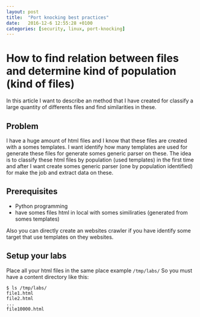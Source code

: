 ```yaml
---
layout: post
title:  "Port knocking best practices"
date:   2016-12-6 12:55:28 +0100
categories: [security, linux, port-knocking]
---
```

# How to find relation between files and determine kind of population (kind of files)
In this article I want to describe an method that I have created for classify a large quantity of differents files 
and find similarities in these.

## Problem
I have a huge amount of html files and I know that these files are created with a somes templates. 
I want identify how many templates are used for generate these files for generate somes generic parser on these.
The idea is to classify these html files by population (used templates) in the first time and after I want create somes generic parser
(one by population identified) for make the job and extract data on these.

## Prerequisites
- Python programming
- have somes files html in local with somes similiraties (generated from somes templates)

Also you can directly create an websites crawler if you have identify some target that use templates on they websites.

## Setup your labs
Place all your html files in the same place example `/tmp/labs/`
So you must have a content directory like this:
```shell
$ ls /tmp/labs/
file1.html
file2.html
...
file10000.html
```
